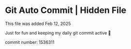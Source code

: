 # Git Auto Commit | Hidden File

This file was added Feb 12, 2025

Just for fun and keeping my daily git commit active 🤪

commit number: 1536311
